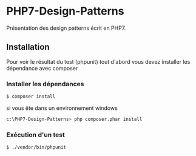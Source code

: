 # PHP7-Design-Patterns
Présentation des design patterns écrit en PHP7.

## Installation

Pour voir le résultat du test (phpunit) tout d'abord vous devez installer les dépendance avec composer
### Installer les dépendances
```bash
$ composer install
```
si vous ête dans un environnement windows 
```bash
c:\PHP7-Design-Patterns> php composer.phar install
```

### Exécution d'un test
```bash
$ ./vendor/bin/phpunit
```